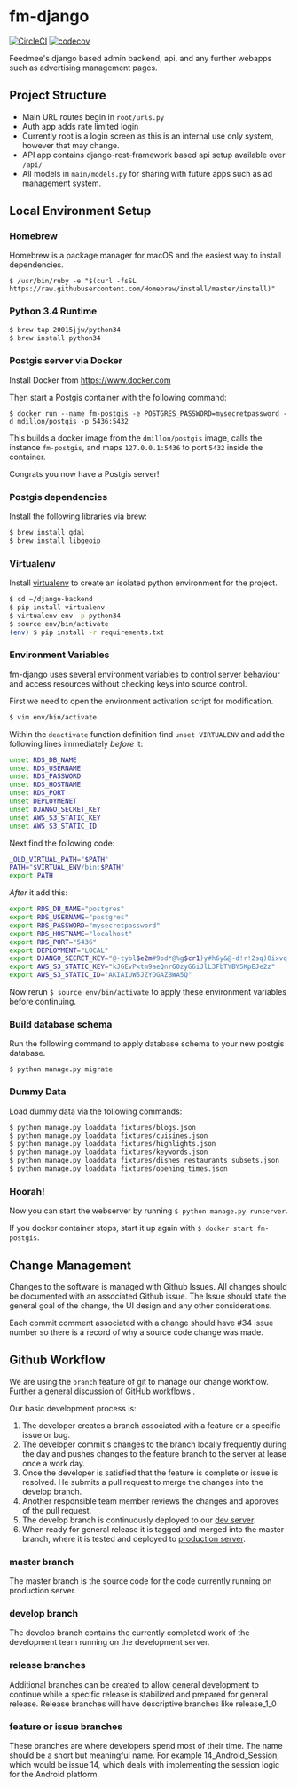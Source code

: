 # fm-django
[![CircleCI](https://circleci.com/gh/Feedmee-app/django-backend.svg?style=svg&circle-token=9ae88e40ca14ba4d2b5a0e3bf8f617d0883d86d4)](https://circleci.com/gh/Feedmee-app/django-backend) [![codecov](https://codecov.io/gh/Feedmee-app/django-backend/branch/master/graph/badge.svg?token=gRDSf4EZRW)](https://codecov.io/gh/Feedmee-app/django-backend)

Feedmee's django based admin backend, api, and any further webapps such as advertising management pages.

## Project Structure

* Main URL routes begin in `root/urls.py`
* Auth app adds rate limited login
* Currently root is a login screen as this is an internal use only system, however that may change.
* API app contains django-rest-framework based api setup available over `/api/`
* All models in `main/models.py` for sharing with future apps such as ad management system.

## Local Environment Setup

### Homebrew

Homebrew is a package manager for macOS and the easiest way to install dependencies.

`$ /usr/bin/ruby -e "$(curl -fsSL https://raw.githubusercontent.com/Homebrew/install/master/install)"`

### Python 3.4 Runtime

```bash
$ brew tap 20015jjw/python34
$ brew install python34
```

### Postgis server via Docker

Install Docker from https://www.docker.com

Then start a Postgis container with the following command:

`$ docker run --name fm-postgis -e POSTGRES_PASSWORD=mysecretpassword -d mdillon/postgis -p 5436:5432`

This builds a docker image from the `dmillon/postgis` image, calls the instance `fm-postgis`, and maps `127.0.0.1:5436` to port `5432` inside the container.

Congrats you now have a Postgis server!

### Postgis dependencies

Install the following libraries via brew:

```bash
$ brew install gdal
$ brew install libgeoip
```

### Virtualenv

Install [virtualenv](https://www.dabapps.com/blog/introduction-to-pip-and-virtualenv-python/) to create an isolated python environment for the project.

```bash
$ cd ~/django-backend
$ pip install virtualenv
$ virtualenv env -p python34
$ source env/bin/activate
(env) $ pip install -r requirements.txt
```

### Environment Variables

fm-django uses several environment variables to control server behaviour and access resources without checking keys into source control.

First we need to open the environment activation script for modification.

```bash
$ vim env/bin/activate
```

Within the `deactivate` function definition find `unset VIRTUALENV` and add the following lines immediately _before_ it:

```bash
unset RDS_DB_NAME
unset RDS_USERNAME
unset RDS_PASSWORD
unset RDS_HOSTNAME
unset RDS_PORT
unset DEPLOYMENET
unset DJANGO_SECRET_KEY
unset AWS_S3_STATIC_KEY
unset AWS_S3_STATIC_ID
```

Next find the following code:

```bash
_OLD_VIRTUAL_PATH="$PATH"
PATH="$VIRTUAL_ENV/bin:$PATH"
export PATH
```

_After_ it add this:

```bash
export RDS_DB_NAME="postgres"
export RDS_USERNAME="postgres"
export RDS_PASSWORD="mysecretpassword"
export RDS_HOSTNAME="localhost"
export RDS_PORT="5436"
export DEPLOYMENT="LOCAL"
export DJANGO_SECRET_KEY="@-tybl$e2m#9od*@%g$cr1)y#h6y&@-d!r!2sq)8ixvq+&sb(e"
export AWS_S3_STATIC_KEY="kJGEvPxtm9aeQnrG0zyG6iJlL3FbTYBY5KpEJe2z"
export AWS_S3_STATIC_ID="AKIAIUW5JZYOGAZBWA5Q"
```

Now rerun `$ source env/bin/activate` to apply these environment variables before continuing.

### Build database schema

Run the following command to apply database schema to your new postgis database.

`$ python manage.py migrate`

### Dummy Data

Load dummy data via the following commands:

```bash
$ python manage.py loaddata fixtures/blogs.json
$ python manage.py loaddata fixtures/cuisines.json
$ python manage.py loaddata fixtures/highlights.json
$ python manage.py loaddata fixtures/keywords.json
$ python manage.py loaddata fixtures/dishes_restaurants_subsets.json
$ python manage.py loaddata fixtures/opening_times.json
```

### Hoorah!

Now you can start the webserver by running `$ python manage.py runserver`.

If you docker container stops, start it up again with `$ docker start fm-postgis`.

## Change Management
Changes to the software is managed with Github Issues.  All changes should be documented with an associated Github issue.  The Issue should state the general goal of the change, the UI design and any other considerations.  

Each commit comment associated with a change should have #34 issue number so there is a record of why a source code change was made.  

## Github Workflow

We are using the `branch` feature of git to manage our change workflow. Further a general discussion of GitHub [workflows](http://blog.endpoint.com/2014/05/git-workflows-that-work.html) .   

Our basic development process is:

1. The developer creates a branch associated with a feature or a specific issue or bug.
2. The developer commit's changes to the branch locally frequently during the day and pushes changes to the feature branch to the server at lease once a work day.
3. Once the developer is satisfied that the feature is complete or issue is resolved. He submits a pull request to merge the changes into the develop branch.
4. Another responsible team member reviews the changes and approves of the pull request.
5. The develop branch is continuously deployed to our [dev server](http://fm-webserver-dev.us-west-2.elasticbeanstalk.com/).
6. When ready for general release it is tagged and merged into the master branch, where it is tested and deployed to [production server](https://use.feedmeeapp.com/).

### master branch
The master branch is the source code for the code currently running on production server.

### develop branch
The develop branch contains the currently completed work of the development team running on the development server.

### release branches
Additional branches can be created to allow general development to continue while a specific release is stabilized and prepared for general release. Release branches will have descriptive branches like release_1_0

### feature or issue branches
These branches are where developers spend most of their time.  The name should be a short but meaningful name.   For example 14_Android_Session, which would be issue 14, which deals with implementing the session logic for the Android platform.
